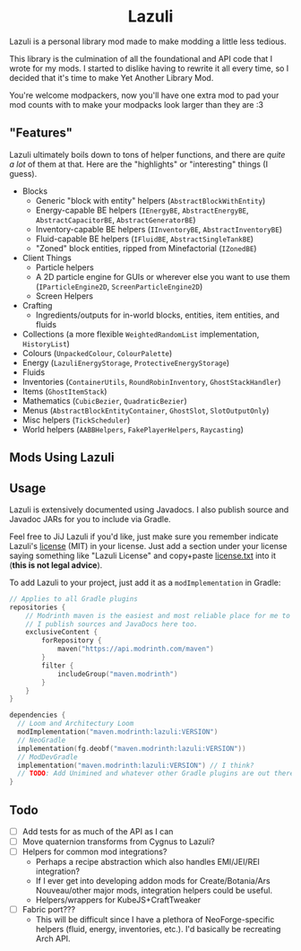 <div align="center">

# Lazuli

</div>

Lazuli is a personal library mod made to make modding a little less tedious.

This library is the culmination of all the foundational and API code that I
wrote for my mods. I started to dislike having to rewrite it all every time, so
I decided that it's time to make Yet Another Library Mod.

You're welcome modpackers, now you'll have one extra mod to pad your mod counts
with to make your modpacks look larger than they are :3

## "Features"

Lazuli ultimately boils down to tons of helper functions, and there are *quite a lot* of
them at that. Here are the "highlights" or "interesting" things (I guess).

- Blocks
  - Generic "block with entity" helpers (`AbstractBlockWithEntity`)
  - Energy-capable BE helpers (`IEnergyBE`, `AbstractEnergyBE`, `AbstractCapacitorBE`, `AbstractGeneratorBE`)
  - Inventory-capable BE helpers (`IInventoryBE`, `AbstractInventoryBE`)
  - Fluid-capable BE helpers (`IFluidBE`, `AbstractSingleTankBE`)
  - "Zoned" block entities, ripped from Minefactorial (`IZonedBE`)
- Client Things
  - Particle helpers
  - A 2D particle engine for GUIs or wherever else you want to use them (`IParticleEngine2D`, `ScreenParticleEngine2D`)
  - Screen Helpers
- Crafting
  - Ingredients/outputs for in-world blocks, entities, item entities, and fluids
- Collections (a more flexible `WeightedRandomList` implementation, `HistoryList`)
- Colours (`UnpackedColour`, `ColourPalette`)
- Energy (`LazuliEnergyStorage`, `ProtectiveEnergyStorage`)
- Fluids
- Inventories (`ContainerUtils`, `RoundRobinInventory`, `GhostStackHandler`)
- Items (`GhostItemStack`)
- Mathematics (`CubicBezier`, `QuadraticBezier`)
- Menus (`AbstractBlockEntityContainer`, `GhostSlot`, `SlotOutputOnly`)
- Misc helpers (`TickScheduler`)
- World helpers (`AABBHelpers`, `FakePlayerHelpers`, `Raycasting`)

## Mods Using Lazuli

<!-- Todo: s/cygnus' foundation/lazuli/ - [Cygnus](https://github.com/nebula-modding/cygnus) -->
<!-- Todo: s/minefactorial's foundation/lazuli/ - [Minefactorial](https://github.com/emmathemartian/minefactorial) -->
<!-- I'll add Ala Sona to this when ("if" may be a better term) I publish it on Git - Ala Sona -->

## Usage

Lazuli is extensively documented using Javadocs. I also publish source and
Javadoc JARs for you to include via Gradle.

Feel free to JiJ Lazuli if you'd like, just make sure you remember indicate
Lazuli's [license](license.txt) (MIT) in your license. Just add a section under
your license saying something like "Lazuli License" and copy+paste
[license.txt](license.txt) into it (**this is not legal advice**).

To add Lazuli to your project, just add it as a `modImplementation` in Gradle:

```kts
// Applies to all Gradle plugins
repositories {
	// Modrinth maven is the easiest and most reliable place for me to publish at the moment.
	// I publish sources and JavaDocs here too.
	exclusiveContent {
		forRepository {
			maven("https://api.modrinth.com/maven")
		}
		filter {
			includeGroup("maven.modrinth")
		}
	}
}

dependencies {
  // Loom and Architectury Loom
  modImplementation("maven.modrinth:lazuli:VERSION")
  // NeoGradle
  implementation(fg.deobf("maven.modrinth:lazuli:VERSION"))
  // ModDevGradle
  implementation("maven.modrinth:lazuli:VERSION") // I think?
  // TODO: Add Unimined and whatever other Gradle plugins are out there in the wild.
}
```

## Todo

- [ ] Add tests for as much of the API as I can
- [ ] Move quaternion transforms from Cygnus to Lazuli?
- [ ] Helpers for common mod integrations?
  - Perhaps a recipe abstraction which also handles EMI/JEI/REI integration?
  - If I ever get into developing addon mods for Create/Botania/Ars Nouveau/other major mods, integration helpers could be useful.
  - Helpers/wrappers for KubeJS+CraftTweaker
- [ ] Fabric port???
  - This will be difficult since I have a plethora of NeoForge-specific helpers (fluid, energy, inventories, etc.).
    I'd basically be recreating Arch API.
